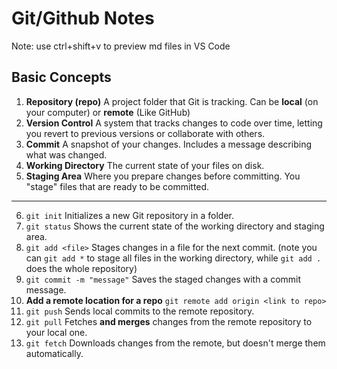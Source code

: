 # Git/Github Notes

Note: use ctrl+shift+v to preview md files in VS Code

## Basic Concepts

1. **Repository (repo)**
   A project folder that Git is tracking. Can be **local** (on your computer) or **remote** (Like GitHub)
2. **Version Control**
   A system that tracks changes to code over time, letting you revert to previous versions or collaborate with others.
3. **Commit**
   A snapshot of your changes. Includes a message describing what was changed.
4. **Working Directory**
   The current state of your files on disk.
5. **Staging Area**
   Where you prepare changes before committing. You "stage" files that are ready to be committed.

---

6. `git init`
   Initializes a new Git repository in a folder.
7. `git status`
   Shows the current state of the working directory and staging area.
8. `git add <file>`
   Stages changes in a file for the next commit. (note you can `git add *` to stage all files in the working directory, while `git add .` does the whole repository)
9. `git commit -m "message"`
   Saves the staged changes with a commit message.
10. **Add a remote location for a repo**
    `git remote add origin <link to repo>`
11. `git push`
    Sends local commits to the remote repository.
12. `git pull`
    Fetches **and merges** changes from the remote repository to your local one.
13. `git fetch`
    Downloads changes from the remote, but doesn't merge them automatically. 

